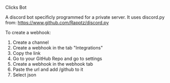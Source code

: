 Clicks Bot

A discord bot specificly programmed for a private server.
It uses discord.py from:
https://www.github.com/Rapptz/discord.py

To create a webhook:

1. Create a channel
2. Create a webhook in the tab "Integrations"
3. Copy the link
4. Go to your GitHub Repo and go to settings
5. Create a webhook in the webhook tab
6. Paste the url and add /github to it
7. Select json

